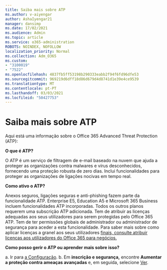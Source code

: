 ```yaml
---
title: Saiba mais sobre ATP
ms.author: v-aiyengar
author: AshaIyengar21
manager: dansimp
ms.date: 17/02/2021
ms.audience: Admin
ms.topic: article
ms.service: o365-administration
ROBOTS: NOINDEX, NOFOLLOW
localization_priority: Normal
ms.collection: Adm_O365
ms.custom:
- "3100019"
- "7522"
ms.openlocfilehash: 4837fb5ff53198b290333eabb2f94f6fd96dfe53
ms.sourcegitcommit: 969219d6dff18d86d679d4d8741d1e39e4ce9539
ms.translationtype: MT
ms.contentlocale: pt-PT
ms.lasthandoff: 03/03/2021
ms.locfileid: "50427753"
---
```

# <a name="learn-about-atp"></a>Saiba mais sobre ATP

Aqui está uma informação sobre o Office 365 Advanced Threat Protection (ATP):

**O que é ATP?**

O ATP é um serviço de filtragem de e-mail baseado na nuvem que ajuda a proteger as organizações contra malwares e vírus desconhecidos, fornecendo uma proteção robusta de zero dias. Inclui funcionalidades para proteger as organizações de ligações nocivas em tempo real.

**Como ativo o ATP?**

Anexos seguros, ligações seguras e anti-phishing fazem parte da funcionalidade ATP. Enterprise E5, Education A5 e Microsoft 365 Business incluem funcionalidades ATP incorporadas. Todos os outros planos requerem uma subscrição ATP adicionada. Tem de atribuir as licenças adequadas aos seus utilizadores para serem protegidas pelo Office 365 ATP. Tem de ter permissões globais de administrador ou administrador de segurança para aceder a esta funcionalidade. Para saber mais sobre como aplicar licenças a granel aos seus utilizadores [finais, consulte atribuir licenças aos utilizadores do Office 365 para negócios.](https://go.microsoft.com/fwlink/?linkid=2093435)

**Como posso gerir o ATP ou aprender mais sobre isso?**

a. Ir para [a Configuração](https://go.microsoft.com/fwlink/p/?linkid=2075721).
b. Em **inscrição e segurança,** encontre **Aumentar a proteção contra ameaças avançadas** e, em seguida, selecione [Ver](https://go.microsoft.com/fwlink/?linkid=2109302).
